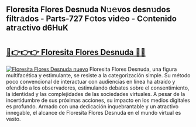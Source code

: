 ## Floresita Flores Desnuda N𝚞𝚎vos desn𝚞dos filtr𝚊dos - Parts-727 F𝚘tos vid𝚎o - C𝚘ntenido atr𝚊ctivo d6HuK

# <h2><a href="http://mb6q4hc.tromn.icu/?c=Floresita+Flores+Desnuda">🔗👉👉👉 Floresita Flores Desnuda 🔗🔗</a></h2>

[![Floresita Flores Desnuda nuevo](https://i.imgur.com/pEAQMta.gif)](http://mb6q4hc.tromn.icu/?c=Floresita+Flores+Desnuda)
Floresita Flores Desnuda, una figura multifacética y estimulante, se resiste a la categorización simple. Su método poco convencional de interactuar con audiencias en línea ha atraído y ofendido a los observadores, estimulando debates sobre el consentimiento, la identidad y las complejidades de las sociedades virtuales. A pesar de la incertidumbre de sus próximas acciones, su impacto en los medios digitales es profundo. Armado con una dedicación inquebrantable y un atractivo innegable, el alcance de Floresita Flores Desnuda en el mundo virtual es vasto.
